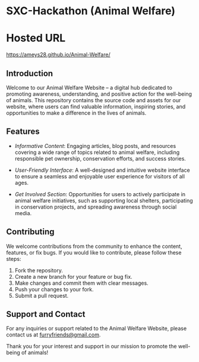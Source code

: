 # SXC-Hackathon (Animal Welfare)

# Hosted URL
https://ameys28.github.io/Animal-Welfare/

## Introduction

Welcome to our Animal Welfare Website – a digital hub dedicated to promoting awareness, understanding, and positive action for the well-being of animals. This repository contains the source code and assets for our website, where users can find valuable information, inspiring stories, and opportunities to make a difference in the lives of animals.

## Features

- *Informative Content*: Engaging articles, blog posts, and resources covering a wide range of topics related to animal welfare, including responsible pet ownership, conservation efforts, and success stories.
  
- *User-Friendly Interface*: A well-designed and intuitive website interface to ensure a seamless and enjoyable user experience for visitors of all ages.

- *Get Involved Section*: Opportunities for users to actively participate in animal welfare initiatives, such as supporting local shelters, participating in conservation projects, and spreading awareness through social media.

## Contributing

We welcome contributions from the community to enhance the content, features, or fix bugs. If you would like to contribute, please follow these steps:

1. Fork the repository.
2. Create a new branch for your feature or bug fix.
3. Make changes and commit them with clear messages.
4. Push your changes to your fork.
5. Submit a pull request.


## Support and Contact

For any inquiries or support related to the Animal Welfare Website, please contact us at [furryfriends@gmail.com](mailto:furryfriends@gmail.com).

Thank you for your interest and support in our mission to promote the well-being of animals!
